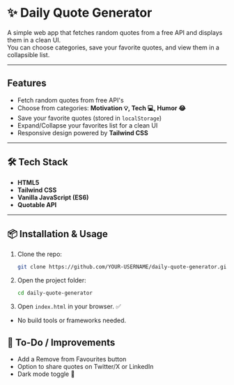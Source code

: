 # ✨ Daily Quote Generator

A simple web app that fetches random quotes from a free API and displays them in a clean UI.  
You can choose categories, save your favorite quotes, and view them in a collapsible list.

---

## Features
- Fetch random quotes from free API's  
- Choose from categories: **Motivation 💡, Tech 💻, Humor 😂**  
- Save your favorite quotes (stored in `localStorage`)  
- Expand/Collapse your favorites list for a clean UI  
- Responsive design powered by **Tailwind CSS**  

---

## 🛠️ Tech Stack
- **HTML5**  
- **Tailwind CSS**  
- **Vanilla JavaScript (ES6)**  
- **Quotable API**  

---

## 📦 Installation & Usage
1. Clone the repo:
   ```bash
   git clone https://github.com/YOUR-USERNAME/daily-quote-generator.git
2. Open the project folder:
   ```bash
   cd daily-quote-generator
3. Open `index.html` in your browser. ✅
  - No build tools or frameworks needed.

## 📝 To-Do / Improvements

- Add a Remove from Favourites button
- Option to share quotes on Twitter/X or LinkedIn
- Dark mode toggle 🌙
